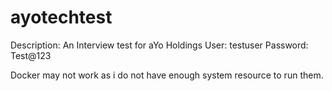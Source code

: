 # ayotechtest
Description: An Interview test for aYo Holdings
User: testuser
Password: Test@123

Docker may not work as i do not have enough system resource to run them. 
